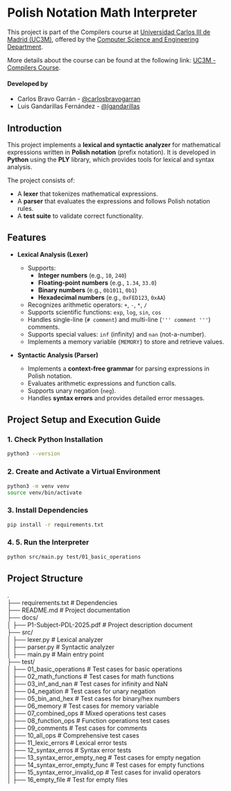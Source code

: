 # Polish Notation Math Interpreter
This project is part of the Compilers course at [Universidad Carlos III de Madrid (UC3M)](https://www.uc3m.es/home), offered by the [Computer Science and Engineering Department](https://www.uc3m.es/computer-science-engineering-department/home).

More details about the course can be found at the following link: [UC3M - Compilers Course](https://aplicaciones.uc3m.es/cpa/generaFicha?est=218&anio=2023&plan=489&asig=13890&idioma=2).

#### Developed by
- Carlos Bravo Garrán - [@carlosbravogarran](https://github.com/carlosbravogarran)
- Luis Gandarillas Fernández - [@lgandarillas](https://github.com/lgandarillas)

## Introduction

This project implements a **lexical and syntactic analyzer** for mathematical expressions written in **Polish notation** (prefix notation). It is developed in **Python** using the **PLY** library, which provides tools for lexical and syntax analysis.

The project consists of:
- A **lexer** that tokenizes mathematical expressions.
- A **parser** that evaluates the expressions and follows Polish notation rules.
- A **test suite** to validate correct functionality.

## Features

- **Lexical Analysis (Lexer)**
  - Supports:
    - **Integer numbers** (e.g., `10`, `240`)
    - **Floating-point numbers** (e.g., `1.34`, `33.0`)
    - **Binary numbers** (e.g., `0b1011`, `0b1`)
    - **Hexadecimal numbers** (e.g., `0xFED123`, `0xAA`)
  - Recognizes arithmetic operators: `+`, `-`, `*`, `/`
  - Supports scientific functions: `exp`, `log`, `sin`, `cos`
  - Handles single-line (`# comment`) and multi-line (`''' comment '''`) comments.
  - Supports special values: `inf` (infinity) and `nan` (not-a-number).
  - Implements a memory variable `{MEMORY}` to store and retrieve values.

- **Syntactic Analysis (Parser)**
  - Implements a **context-free grammar** for parsing expressions in Polish notation.
  - Evaluates arithmetic expressions and function calls.
  - Supports unary negation (`neg`).
  - Handles **syntax errors** and provides detailed error messages.

## Project Setup and Execution Guide
### 1. Check Python Installation
```bash
python3 --version
```
### 2. Create and Activate a Virtual Environment
```bash
python3 -m venv venv
source venv/bin/activate
```
### 3. Install Dependencies
```bash
pip install -r requirements.txt
```
### 4. 5. Run the Interpreter
```bash
python src/main.py test/01_basic_operations
```

## Project Structure
.<br>
├── requirements.txt              # Dependencies<br>
├── README.md                     # Project documentation<br>
├── docs/<br>
│   ├── P1-Subject-PDL-2025.pdf   # Project description document<br>
├── src/<br>
│   ├── lexer.py                  # Lexical analyzer<br>
│   ├── parser.py                 # Syntactic analyzer<br>
│   ├── main.py                   # Main entry point<br>
├── test/<br>
│   ├── 01_basic_operations       # Test cases for basic operations<br>
│   ├── 02_math_functions         # Test cases for math functions<br>
│   ├── 03_inf_and_nan            # Test cases for infinity and NaN<br>
│   ├── 04_negation               # Test cases for unary negation<br>
│   ├── 05_bin_and_hex            # Test cases for binary/hex numbers<br>
│   ├── 06_memory                 # Test cases for memory variable<br>
│   ├── 07_combined_ops           # Mixed operations test cases<br>
│   ├── 08_function_ops           # Function operations test cases<br>
│   ├── 09_comments               # Test cases for comments<br>
│   ├── 10_all_ops                # Comprehensive test cases<br>
│   ├── 11_lexic_errors           # Lexical error tests<br>
│   ├── 12_syntax_erros           # Syntax error tests<br>
│   ├── 13_syntax_error_empty_neg # Test cases for empty negation<br>
│   ├── 14_syntax_error_empty_func # Test cases for empty functions<br>
│   ├── 15_syntax_error_invalid_op # Test cases for invalid operators<br>
│   ├── 16_empty_file             # Test for empty files<br>
